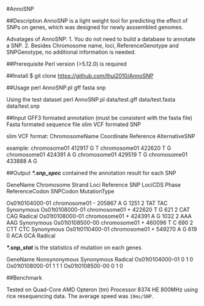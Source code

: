 #AnnoSNP

##Description
AnnoSNP is a light weight tool for predicting the effect of SNPs on genes, which was designed for newly asssembled genomes.

Advatages of AnnoSNP:
    1. You do not need to build a database to annotate a SNP.
    2. Besides Chromosome name, loci, ReferenceGenotype and SNPGenotype, no additional information is needed.


##Prerequisite
Perl version (>5.12.0) is required


##Install
$ git clone https://github.com/lhui2010/AnnoSNP

##Usage
perl AnnoSNP.pl gff fasta snp

Using the test dataset
perl AnnoSNP.pl data/test.gff data/test.fasta  data/test.snp

##Input
GFF3 formated annotation (must be consistent with the fasta file)
Fasta formated sequence file
slim VCF formated SNP


slim VCF format:
ChromosomeName  Coordinate  Reference   AlternativeSNP

example:
chromosome01    412917  G       T
chromosome01    422620  T       G
chromosome01    424391  A       G
chromosome01    429519  T       G
chromosome01    433888  A       G


##Output
___*.snp_spec___ contained the annotation result for each SNP

GeneName        Chromosome  Strand  Loci  Reference   SNP   LociCDS Phase   ReferenceCodon  SNPCodon    MutationType

Os01t0104000-01 chromosome01    -   205867  A   G   1251    2   TAT TAC Synonymous
Os01t0108000-01 chromosome01    +   422620  T   G   621 2   CAT CAG Radical
Os01t0108000-01 chromosome01    +   424391  A   G   1032    2   AAA AAG Synonymous
Os01t0108500-00 chromosome01    +   460096  T   C   690 2   CTT CTC Synonymous
Os01t0110400-01 chromosome01    +   549270  A   G   619 0   ACA GCA Radical


___*.snp_stat___ is the statistics of mutation on each genes

GeneName    Nonsynonymous   Synonymous  Radical
Os01t0104000-01 0   1   0
Os01t0108000-01 1   1   1
Os01t0108500-00 0   1   0


##Benchmark

Tested on Quad-Core AMD Opteron (tm) Processor 8374 HE 800MHz using rice resequencing data. The average speed was `19ms/SNP`.

